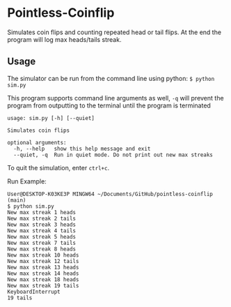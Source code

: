 # Pointless-Coinflip

Simulates coin flips and counting repeated head or tail flips. At the end the program will log max heads/tails streak.

## Usage

The simulator can be run from the command line using python:
`$ python sim.py`

This program supports command line arguments as well, `-q` will prevent the program from outputting to the terminal until the program is terminated
```
usage: sim.py [-h] [--quiet]

Simulates coin flips

optional arguments:
  -h, --help   show this help message and exit
  --quiet, -q  Run in quiet mode. Do not print out new max streaks
  ```
  
  To quit the simulation, enter `ctrl+c`.
  
  Run Example: 
  ```
  User@DESKTOP-K03KE3P MINGW64 ~/Documents/GitHub/pointless-coinflip (main)
$ python sim.py
New max streak 1 heads
New max streak 2 tails
New max streak 3 heads
New max streak 4 tails
New max streak 5 heads
New max streak 7 tails
New max streak 8 heads
New max streak 10 heads
New max streak 12 tails
New max streak 13 heads
New max streak 14 heads
New max streak 18 heads
New max streak 19 tails
KeyboardInterrupt
19 tails 
```
